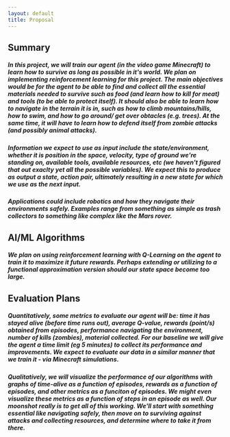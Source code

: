 ```yaml
---
layout: default 
title: Proposal
---
```

## Summary  
##### In this project, we will train our agent (in the video game Minecraft) to learn how to survive as long as possible in it's world. We plan on implementing reinforcement learning for this project. The main objectives would be for the agent to be able to find and collect all the essential materials needed to survive such as food (and learn how to kill for meat) and tools (to be able to protect itself). It should also be able to learn how to navigate in the terrain it is in, such as how to climb mountains/hills, how to swim, and how to go around/ get over obtacles (e.g. trees). At the same time, it will have to learn how to defend itself from zombie attacks (and possibly animal attacks). 
##### Information we expect to use as input include the state/environment, whether it is position in the space, velocity, type of ground we're standing on, available tools, available resources, etc (we haven't figured that out exaclty yet all the possible variables). We expect this to produce as output a state, action pair, ultimately resulting in a new state for which we use as the next input. 
##### Applications could include robotics and how they navigate their environments safely. Examples range from something as simple as trash collectors to something like complex like the Mars rover.

## AI/ML Algorithms 
##### We plan on using reinforcement learning with Q-Learning on the agent to train it to maximize it future rewards. Perhaps extending or utilizing to a functional approximation version should our state space become too large.

## Evaluation Plans 
##### Quantitatively, some metrics to evaluate our agent will be: time it has stayed alive (before time runs out), average Q-value, rewards (point/s) obtained from episodes, performance navigating the environment, number of kills (zombies), material collected. For our baseline we will give the agent a time limit (eg 5 minutes) to collect its performance and improvements. We expect to evaluate our data in a similar manner that we train it - via Minecraft simulations.
##### Qualitatively, we will visualize the performance of our algorithms with graphs of time-alive as a function of episodes, rewards as a function of episodes, and other metrics as a funciton of episodes. We might even visualize these metrics as a function of steps in an episode as well. Our moonshot really is to get all of this working. We'll start with something essential like navigating safely, then move on to surviving against attacks and collecting resources, and determine where to take it from there.
